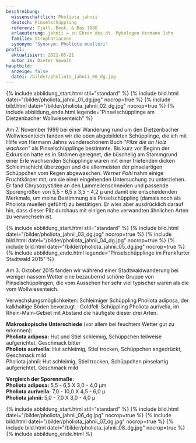 ```yaml
---
beschreibung:
  wissenschaftlich: Pholiota jahnii
  deutsch: Pinselschüppling
  referenz: Tjall.-Beuk. & Bas 1986
  erlaeuterung: jahnii = zu Ehren des dt. Mykologen Hermann Jahn
  familie: Strophariaceae
  synonym: "Synonym: Pholiota muelleri"
profil:
  aktualisiert: 2021-05-21
  autor_in: Dieter Gewalt
hauptbild:
  anzeige: false
  datei: /bilder/pholiota_jahnii_06_dg.jpg
---
```

{% include abbildung_start.html stil="standard" %}
{% include bild.html datei="/bilder/pholiota_jahnii_01_dg.jpg" nocrop=true %}
{% include bild.html datei="/bilder/pholiota_jahnii_02_dg.jpg" nocrop=true %}
{% include abbildung_ende.html legende="Pinselschüpplinge am Dietzenbacher Wollwiesenteich" %}

Am 7. November 1999 bei einer Wanderung rund um den Dietzenbacher Wollwiesenteich fanden wir die oben abgebildeten Schüpplinge, die ich mit Hilfe von Hermann Jahns wunderschönem Buch *"Pilze die an Holz wachsen"* als Pinselschüpplinge bestimmte. Bis kurz vor Beginn der Exkursion hatte es in Strömen geregnet, die büschelig am Stammgrund einer Erle wachsenden Schüpplinge waren mit einer triefenden dicken Schleimschicht überzogen und die allermeisten der pinselartigen Schüppchen vom Regen abgewaschen. *Werner Pohl* nahm einige Fruchtkörper mit, um sie einer eingehenden Untersuchung zu unterziehen. Er fand Chrysozystiden an den Lammellenschneiden und passende Sporengrößen von 5,5 - 6,5 x 3,5 - 4,2 µ und damit die entscheidenden Merkmale, um meine Bestimmung als Pinselschüppling (damals noch als Pholiota muelleri geführt) zu bestätigen. Er wies aber ausdrücklich darauf hin, dass dieser Pilz durchaus mit einigen nahe verwandten ähnlichen Arten zu verwechseln ist.

{% include abbildung_start.html stil="standard" %}
{% include bild.html datei="/bilder/pholiota_jahnii_03_dg.jpg" nocrop=true %}
{% include bild.html datei="/bilder/pholiota_jahnii_04_dg.jpg" nocrop=true %}
{% include bild.html datei="/bilder/pholiota_jahnii_05_dg.jpg" nocrop=true %}
{% include abbildung_ende.html legende="Pinselschüpplinge im Frankfurter Stadtwald  2015" %}

Am 3. Oktober 2015 fanden wir während einer Stadtwaldwanderung bei weniger nassem Wetter eine bezaubernd schöne Gruppe von Pinselschüpplingen, die vom Aussehen her sehr viel typischer waren als die vom Wollwiesenteich.

Verwechslungsmöglichkeiten: Schleimiger Schüppling Pholiota adiposa, der kalkhaltige Böden bevorzugt - Goldfell-Schüppling Pholiota aurivella, im Rhein-Main-Gebiet mit Abstand die häufigste dieser drei Arten.

**Makroskopische Unterschiede** (vor allem bei feuchtem Wetter gut zu erkennen):\
**Pholiota adiposa:** Hut und Stiel schleimig, Schüppchen teilweise aufgerichtet, Geschmack bitter\
**Pholiota aurivella:** Hut schleimig, Stiel trocken, Schüppchen angedrückt, Geschmack mild\
Pholiota jahnii: Hut schleimig, Stiel trocken, Schüppchen pinselartig aufgerichtet, Geschmack mild

**Vergleich der Sporenmaße**:\
**Pholiota adiposa:** 5,5 - 6,5 X 3,0 - 4,0 µm\
**Pholiota aurivella:**	7,0 - 10,0 X 4,5 - 6,0 µ\
**Pholiota jahnii:** 5,0 - 7,0 X 3,0 - 4,0 µ

{% include abbildung_start.html stil="standard" %}
{% include bild.html datei="/bilder/pholiota_jahnii_06_dg.jpg" nocrop=true %}
{% include bild.html datei="/bilder/pholiota_jahnii_07_dg.jpg" nocrop=true %}
{% include bild.html datei="/bilder/pholiota_jahnii_08_dg.jpg" nocrop=true %}
{% include abbildung_ende.html %}